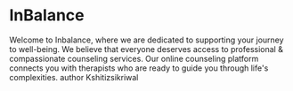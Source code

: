 # InBalance
Welcome to Inbalance, where we are dedicated to supporting your journey to well-being. We believe that everyone deserves access to professional &amp; compassionate counseling services. Our online counseling platform connects you with therapists who are ready to guide you through life's complexities.
author Kshitizsikriwal